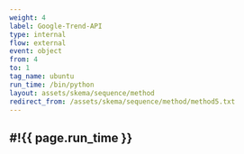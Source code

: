 ```yaml
---
weight: 4
label: Google-Trend-API
type: internal
flow: external
event: object
from: 4
to: 1
tag_name: ubuntu
run_time: /bin/python
layout: assets/skema/sequence/method
redirect_from: /assets/skema/sequence/method/method5.txt
---
```

#!{{ page.run_time }}
---
